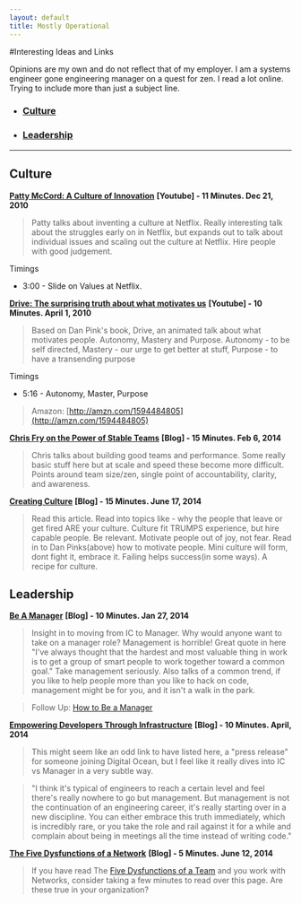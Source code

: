 ```yaml
---
layout: default
title: Mostly Operational
---
```


#Interesting Ideas and Links

Opinions are my own and do not reflect that of my employer.  I am a systems engineer gone engineering manager on a quest for zen.  I read a lot online.  Trying to include more than just a subject line.

* ### [Culture](#Culture)
* ### [Leadership](#Leadership)

---

## <a name="Culture"></a> Culture

**[Patty McCord: A Culture of Innovation](https://www.youtube.com/watch?v=o3e1lnixKBM)**
**[Youtube] - 11 Minutes.  Dec 21, 2010**

> Patty talks about inventing a culture at Netflix.  Really interesting talk about the struggles early on in Netflix, but expands out to talk about individual issues and scaling out the culture at Netflix.  Hire people with good judgement.

Timings
* 3:00 - Slide on Values at Netflix.

**[Drive: The surprising truth about what motivates us](https://www.youtube.com/watch?v=u6XAPnuFjJc)**
**[Youtube] - 10 Minutes.  April 1, 2010**

> Based on Dan Pink's book, Drive, an animated talk about what motivates people.  Autonomy, Mastery and Purpose.  Autonomy - to be self directed, Mastery - our urge to get better at stuff, Purpose - to have a transending purpose

Timings
* 5:16 - Autonomy, Master, Purpose

> Amazon: [http://amzn.com/1594484805](http://amzn.com/1594484805)

**[Chris Fry on the Power of Stable Teams](http://firstround.com/article/Twitter-Engineering-SVP-Chris-Fry-on-the-Power-of-Stable-Teams)**
**[Blog] - 15 Minutes.  Feb 6, 2014**

> Chris talks about building good teams and performance.  Some really basic stuff here but at scale and speed these become more difficult.  Points around team size/zen, single point of accountability, clarity, and awareness.

**[Creating Culture](https://medium.com/@dunn/creating-culture-21a117803f80)**
**[Blog] - 15 Minutes.  June 17, 2014**

> Read this article.  Read into topics like - why the people that leave or get fired ARE your culture.  Culture fit TRUMPS experience, but hire capable people.  Be relevant.  Motivate people out of joy, not fear.  Read in to Dan Pinks(above) how to motivate people.  Mini culture will form, dont fight it, embrace it.  Failing helps success(in some ways).  A recipe for culture.

## <a name="Leadership"></a>Leadership

**[Be A Manager](https://medium.com/servant-leadership/3b0e39d87179)**
**[Blog] - 10 Minutes.  Jan 27, 2014**

> Insight in to moving from IC to Manager.  Why would anyone want to take on a manager role?  Management is horrible!  Great quote in here "I've always thought that the hardest and most valuable thing in work is to get a group of smart people to work together toward a common goal."  Take management seriously.  Also talks of a common trend, if you like to help people more than you like to hack on code, management might be for you, and it isn't a walk in the park.

> Follow Up: [How to Be a Manager](https://medium.com/servant-leadership/how-to-be-a-manager-3400ca48de5e)

**[Empowering Developers Through Infrastructure](https://www.digitalocean.com/company/blog/inside-digitalocean-mark-imbriaco/)**
**[Blog] - 10 Minutes.  April, 2014**

> This might seem like an odd link to have listed here, a "press release" for someone joining Digital Ocean, but I feel like it really dives into IC vs Manager in a very subtle way.

> "I think it's typical of engineers to reach a certain level and feel there's really nowhere to go but management. But management is not the continuation of an engineering career, it's really starting over in a new discipline. You can either embrace this truth immediately, which is incredibly rare, or you take the role and rail against it for a while and complain about being in meetings all the time instead of writing code."

**[The Five Dysfunctions of a Network](http://www.plexxi.com/2014/06/five-dysfunctions-network/#sthash.vJoP2S74.dpbs)**
**[Blog] - 5 Minutes. June 12, 2014**

> If you have read The [Five Dysfunctions of a Team](http://amzn.com/0470580461) and you work with Networks, consider taking a few minutes to read over this page.  Are these true in your organization?